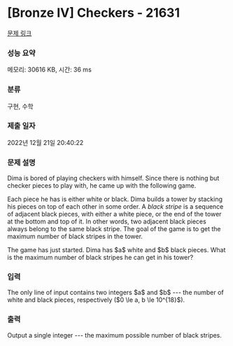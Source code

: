 # [Bronze IV] Checkers - 21631 

[문제 링크](https://www.acmicpc.net/problem/21631) 

### 성능 요약

메모리: 30616 KB, 시간: 36 ms

### 분류

구현, 수학

### 제출 일자

2022년 12월 21일 20:40:22

### 문제 설명

<p>Dima is bored of playing checkers with himself. Since there is nothing but checker pieces to play with, he came up with the following game.</p>

<p>Each piece he has is either white or black. Dima builds a tower by stacking his pieces on top of each other in some order. A <em>black stripe</em> is a sequence of adjacent black pieces, with either a white piece, or the end of the tower at the bottom and top of it. In other words, two adjacent black pieces always belong to the same black stripe. The goal of the game is to get the maximum number of black stripes in the tower.</p>

<p>The game has just started. Dima has $a$ white and $b$ black pieces. What is the maximum number of black stripes he can get in his tower?</p>

### 입력 

 <p>The only line of input contains two integers $a$ and $b$ --- the number of white and black pieces, respectively ($0 \le a, b \le 10^{18}$).</p>

### 출력 

 <p>Output a single integer --- the maximum possible number of black stripes.</p>

